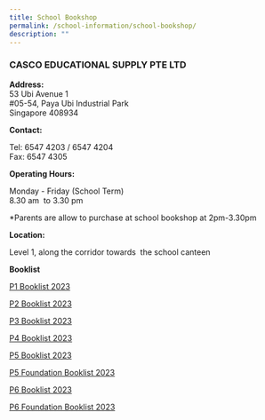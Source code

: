 ```yaml
---
title: School Bookshop
permalink: /school-information/school-bookshop/
description: ""
---
```


### CASCO EDUCATIONAL SUPPLY PTE LTD
**Address:**  
53 Ubi Avenue 1  
#05-54, Paya Ubi Industrial Park  
Singapore 408934  
  
**Contact:**

Tel: 6547 4203 / 6547 4204  
Fax: 6547 4305

**Operating Hours:**

Monday - Friday (School Term)  
8.30 am  to 3.30 pm 

*Parents are allow to purchase at school bookshop at 2pm-3.30pm


**Location:**

Level 1, along the corridor towards  the school canteen

**Booklist**

[P1 Booklist 2023](/files/p1_001.pdf)

[P2 Booklist 2023](/files/p2_001.pdf)

[P3 Booklist 2023](/files/p3_001.pdf)

[P4 Booklist 2023](/files/p4_001.pdf)

[P5 Booklist 2023](/files/p5_001.pdf)

[P5 Foundation Booklist 2023](/files/p5f_001.pdf)

[P6 Booklist 2023](/files/p6_001.pdf)

[P6 Foundation Booklist 2023](/files/p6f_001.pdf)